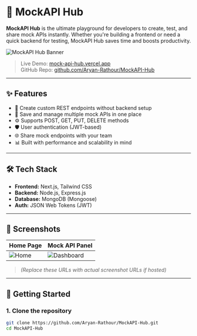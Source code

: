 # 🚀 MockAPI Hub

**MockAPI Hub** is the ultimate playground for developers to create, test, and share mock APIs instantly. Whether you're building a frontend or need a quick backend for testing, MockAPI Hub saves time and boosts productivity.

![MockAPI Hub Banner](https://mock-api-hub.vercel.app/_next/image?url=%2Flogo.png&w=384&q=75)

> Live Demo: [mock-api-hub.vercel.app](https://mock-api-hub.vercel.app/)  
> GitHub Repo: [github.com/Aryan-Rathour/MockAPI-Hub](https://github.com/Aryan-Rathour/MockAPI-Hub)

---

## ✨ Features

- 🔧 Create custom REST endpoints without backend setup
- 📁 Save and manage multiple mock APIs in one place
- ⚙️ Supports POST, GET, PUT, DELETE methods
- 🛡️ User authentication (JWT-based)
- 🌐 Share mock endpoints with your team
- 📊 Built with performance and scalability in mind

---

## 🛠️ Tech Stack

- **Frontend:** Next.js, Tailwind CSS
- **Backend:** Node.js, Express.js
- **Database:** MongoDB (Mongoose)
- **Auth:** JSON Web Tokens (JWT)

---

## 📸 Screenshots

| Home Page                        | Mock API Panel                        |
|----------------------------------|---------------------------------------|
| ![Home](https://mock-api-hub.vercel.app/screenshot1.png) | ![Dashboard](https://mock-api-hub.vercel.app/screenshot2.png) |

> _(Replace these URLs with actual screenshot URLs if hosted)_

---

## 🚀 Getting Started

### 1. Clone the repository

```bash
git clone https://github.com/Aryan-Rathour/MockAPI-Hub.git
cd MockAPI-Hub
